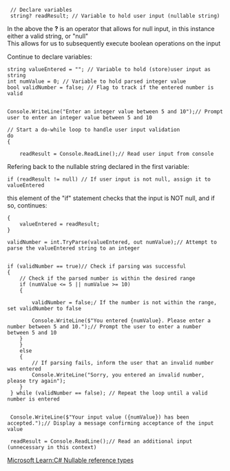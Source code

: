      // Declare variables
     string? readResult; // Variable to hold user input (nullable string)

In the above the <b>?</b> is an operator that allows for null input, in this instance either a valid string, or "null"<br>
This allows for us to subsequently execute boolean operations on the input

Continue to declare variables:

    string valueEntered = ""; // Variable to hold (store)user input as string
    int numValue = 0; // Variable to hold parsed integer value
    bool validNumber = false; // Flag to track if the entered number is valid

    
    Console.WriteLine("Enter an integer value between 5 and 10");// Prompt user to enter an integer value between 5 and 10

    // Start a do-while loop to handle user input validation
    do
    {
    
        readResult = Console.ReadLine();// Read user input from console
 
Refering back to the nullable string declared in the first variable:

    if (readResult != null) // If user input is not null, assign it to valueEntered

this element of the "if" statement checks that the input is NOT null, and if so, continues:

    {
        valueEntered = readResult;
    }
   
    validNumber = int.TryParse(valueEntered, out numValue);// Attempt to parse the valueEntered string to an integer

    
    if (validNumber == true)// Check if parsing was successful
    {
        // Check if the parsed number is within the desired range
        if (numValue <= 5 || numValue >= 10)
        {
            
            validNumber = false;/ If the number is not within the range, set validNumber to false
            
            Console.WriteLine($"You entered {numValue}. Please enter a number between 5 and 10.");// Prompt the user to enter a number between 5 and 10
        }
        }
        else 
        {
            // If parsing fails, inform the user that an invalid number was entered
            Console.WriteLine("Sorry, you entered an invalid number, please try again");
        }
     } while (validNumber == false); // Repeat the loop until a valid number is entered


     Console.WriteLine($"Your input value ({numValue}) has been accepted.");// Display a message confirming acceptance of the input value

     readResult = Console.ReadLine();// Read an additional input (unnecessary in this context)

<a href="https://learn.microsoft.com/en-us/dotnet/csharp/language-reference/proposals/csharp-8.0/nullable-reference-types">Microsoft Learn:C# Nullable reference types</a>
